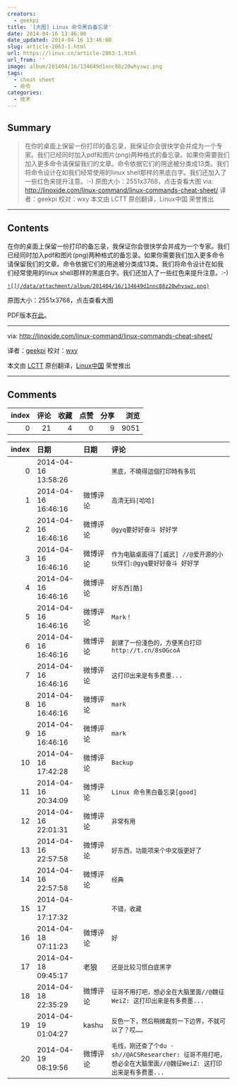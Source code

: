 ```yaml
---
creators:
  - geekpi
title: '[大图] Linux 命令黑白备忘录'
date: 2014-04-16 13:46:00
date_updated: 2014-04-16 13:46:00
slug: article-2863-1.html
url: https://linux.cn/article-2863-1.html
url_from: ''
image: album/201404/16/134649d1nnc88z20whyswz.png
tags:
  - cheat sheet
  - 命令
categories:
  - 技术
---
```


## Summary

> 在你的桌面上保留一份打印的备忘录，我保证你会很快学会并成为一个专家。我们已经同时加入pdf和图片(png)两种格式的备忘录。如果你需要我们加入更多命令请保留我们的文章。命令依据它们的用途被分类成13类。我们将命令设计在如我们经常使用的linux shell那样的黑底白字。我们还加入了一些红色来提升注意。:-)  原图大小：2551x3768，点击查看大图  via: http://linoxide.com/linux-command/linux-commands-cheat-sheet/ 译者：geekpi 校对：wxy 本文由 LCTT 原创翻译，Linux中国 荣誉推出

***

<!-- more -->

## Contents

在你的桌面上保留一份打印的备忘录，我保证你会很快学会并成为一个专家。我们已经同时加入pdf和图片(png)两种格式的备忘录。如果你需要我们加入更多命令请保留我们的文章。命令依据它们的用途被分类成13类。我们将命令设计在如我们经常使用的linux shell那样的黑底白字。我们还加入了一些红色来提升注意。:-)

[`![](/data/attachment/album/201404/16/134649d1nnc88z20whyswz.png)`](https://img.linux.net.cn/data/attachment/album/201404/16/134649d1nnc88z20whyswz.png)

 原图大小：2551x3768，点击查看大图

PDF版本[在此](http://linoxide.com/guide/linux-cheat-sheet.pdf)。

---

via: <http://linoxide.com/linux-command/linux-commands-cheat-sheet/>

译者：[geekpi](https://github.com/geekpi) 校对：[wxy](https://github.com/wxy)

本文由 [LCTT](https://github.com/LCTT/TranslateProject) 原创翻译，[Linux中国](https://linux.cn/) 荣誉推出

***

## Comments


|   index |   评论 |   收藏 |   点赞 |   分享 |   浏览 |
|--------:|-------:|-------:|-------:|-------:|-------:|
|       0 |     21 |      4 |      0 |      9 |   9051 |

|   index | 日期                | 日期     | 评论                                                                                                         |
|--------:|:--------------------|:---------|:-------------------------------------------------------------------------------------------------------------|
|       0 | 2014-04-16 13:58:26 |          | `黑底，不曉得這個打印時有多坑`                                                                               |
|       1 | 2014-04-16 16:46:16 | 微博评论 | `高清无码[哈哈]`                                                                                             |
|       2 | 2014-04-16 16:46:16 | 微博评论 | `@gyq要好好奋斗 好好学`                                                                                      |
|       3 | 2014-04-16 16:46:16 | 微博评论 | `作为电脑桌面得了[威武] //@爱开源的小伙伴们:@gyq要好好奋斗 好好学`                                           |
|       4 | 2014-04-16 16:46:16 | 微博评论 | `好东西[酷]`                                                                                                 |
|       5 | 2014-04-16 16:46:16 | 微博评论 | `Mark！`                                                                                                     |
|       6 | 2014-04-16 16:46:16 | 微博评论 | `創建了一份淺色的，方便黑白打印http://t.cn/8sOGcoA`                                                          |
|       7 | 2014-04-16 16:46:16 | 微博评论 | `这打印出来是有多费墨...`                                                                                    |
|       8 | 2014-04-16 16:46:16 | 微博评论 | `mark`                                                                                                       |
|       9 | 2014-04-16 16:46:16 | 微博评论 | `mark`                                                                                                       |
|      10 | 2014-04-16 17:42:28 | 微博评论 | `Backup`                                                                                                     |
|      11 | 2014-04-16 20:34:09 | 微博评论 | `Linux 命令黑白备忘录[good]`                                                                                 |
|      12 | 2014-04-16 22:01:31 | 微博评论 | `非常有用`                                                                                                   |
|      13 | 2014-04-16 22:57:58 | 微博评论 | `好东西，功能项来个中文版更好了`                                                                             |
|      14 | 2014-04-16 22:57:58 | 微博评论 | `经典`                                                                                                       |
|      15 | 2014-04-17 17:17:32 |          | `不错，收藏`                                                                                                 |
|      16 | 2014-04-18 07:11:23 | 微博评论 | `好`                                                                                                         |
|      17 | 2014-04-18 09:45:17 | 老狼     | `还是比较习惯白底黑字`                                                                                       |
|      18 | 2014-04-18 22:35:29 | 微博评论 | `征哥不用打吧，想必全在大脑里面//@魏征WeiZ: 这打印出来是有多费墨...`                                         |
|      19 | 2014-04-19 01:04:27 | kashu    | `反色一下，然后稍微裁剪一下边界，不就可以了？哎……`                                                           |
|      20 | 2014-04-19 08:19:56 | 微博评论 | `毛线，刚还查了个du -sh//@ACSResearcher: 征哥不用打吧，想必全在大脑里面//@魏征WeiZ: 这打印出来是有多费墨...` |
